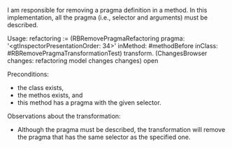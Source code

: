 I am responsible for removing a pragma definition in a method. In this implementation, all the pragma (i.e., selector and arguments) must be described.

Usage:
refactoring := (RBRemovePragmaRefactoring
			pragma: '<gtInspectorPresentationOrder: 34>'
			inMethod: #methodBefore
			inClass: #RBRemovePragmaTransformationTest)
			transform.
(ChangesBrowser changes: refactoring model changes changes) open

Preconditions:
- the class exists,
- the methos exists, and
- this method has a pragma with the given selector.

Observations about the transformation:
- Although the pragma must be described, the transformation will remove the pragma that has the same selector as the specified one.